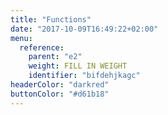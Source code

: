 ```yaml
---
title: "Functions"
date: "2017-10-09T16:49:22+02:00"
menu:
  reference:
    parent: "e2"
    weight: FILL IN WEIGHT
    identifier: "bifdehjkagc"
headerColor: "darkred"
buttonColor: "#d61b18"
---
```

